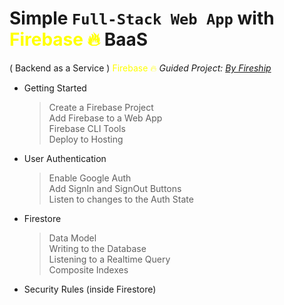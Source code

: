 # Simple `Full-Stack Web App` with <span style="color: yellow;">Firebase 🔥</span> BaaS 
( Backend as a Service )
<span style="color: yellow;">Firebase 🔥</span>
_Guided Project: [By Fireship](https://www.youtube.com/watch?v=q5J5ho7YUhA)_

* Getting Started
    >Create a Firebase Project<br>
    >Add Firebase to a Web App<br>
    >Firebase CLI Tools<br>
    >Deploy to Hosting<br>
* User Authentication
    >Enable Google Auth<br>
    >Add SignIn and SignOut Buttons<br>
    >Listen to changes to the Auth State<br>
* Firestore
    >Data Model<br>
    >Writing to the Database<br>
    >Listening to a Realtime Query<br>
    >Composite Indexes<br>
* Security Rules (inside Firestore)

